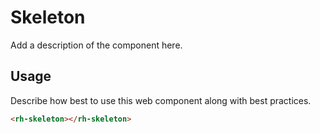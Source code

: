 # Skeleton

Add a description of the component here.

## Usage

Describe how best to use this web component along with best practices.

```html
<rh-skeleton></rh-skeleton>
```
